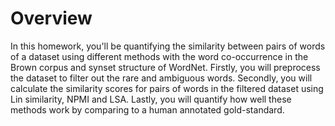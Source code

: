 # Overview

In this homework, you'll be quantifying the similarity between pairs of words of a dataset using different methods with the word co-occurrence in the Brown corpus and synset structure of WordNet. Firstly, you will preprocess the dataset to filter out the rare and ambiguous words. Secondly, you will calculate the similarity scores for pairs of words in the filtered dataset using Lin similarity, NPMI and LSA. Lastly, you will quantify how well these methods work by comparing to a human annotated gold-standard.

